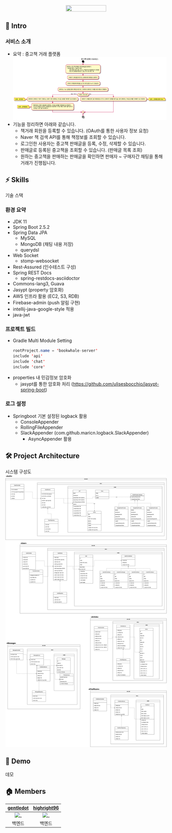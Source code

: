 <p align="center">
  <img src="https://user-images.githubusercontent.com/55661631/145812918-77ca9ff1-d682-4514-940c-48bf547b594c.png" width="50%" height="45%"></a>
</p>

## 🚀 Intro

### 서비스 소개
- 요약 : 중고책 거래 플랫폼
![img.png](images/img.png)
- 기능을 정리하면 아래와 같습니다.
  - 책거래 회원을 등록할 수 있습니다. (OAuth를 통한 사용자 정보 요청)
  - Naver 책 검색 API를 통해 책정보를 조회할 수 있습니다.
  - 로그인한 사용자는 중고책 판매글을 등록, 수정, 삭제할 수 있습니다.
  - 판매글로 등록된 중고책을 조회할 수 있습니다. (판매글 목록 조회)
  - 원하는 중고책을 판매하는 판매글을 확인하면 판매자 ~ 구매자간 채팅을 통해 거래가 진행됩니다.
  
## ⚡️ Skills
기술 스택
### 환경 요약
- JDK 11
- Spring Boot 2.5.2
- Spring Data JPA
  - MySQL
  - MongoDB (채팅 내용 저장)
  - querydsl
- Web Socket
  - stomp-websocket
- Rest-Assured (인수테스트 구성)
- Spring REST Docs
  - spring-restdocs-asciidoctor
- Commons-lang3, Guava
- Jasypt (property 암호화)
- AWS 인프라 활용 (EC2, S3, RDB)
- Firebase-admin (push 알림 구현)
- intellij-java-google-style 적용
- java-jwt

### 프로젝트 빌드
- Gradle Multi Module Setting
  ```java
  rootProject.name = 'bookwhale-server'
  include 'api'
  include 'chat'
  include 'core'
  ```
- properties 내 민감정보 암호화
  - jasypt를 통한 암호화 처리 (https://github.com/ulisesbocchio/jasypt-spring-boot)

### 로그 설정
- Springboot 기본 설정된 logback 활용
  - ConsoleAppender
  - RollingFileAppender
  - SlackAppender (com.github.maricn.logback.SlackAppender)
    - AsyncAppender 활용

## 🛠 Project Architecture

시스템 구성도
![도메인 모델](images/domainModel.png)

## 🎥 Demo

데모

## 🏠 Members

|            [gentledot](https://github.com/GentleDot)             |            [highright96](https://github.com/highright96)             |  
| :----------------------------------------------------------: | :----------------------------------------------------------: 
| <img src="https://user-images.githubusercontent.com/55661631/145813189-67f4b845-a9f7-490e-837b-5f7997305f27.png" width=200px alt="_"/> | <img src="https://user-images.githubusercontent.com/55661631/141674899-d7496769-6736-47ee-a0cc-2c631520790a.jpg" width=200px alt="_"/>
|                         백엔드                         |                        백엔드                         |  

